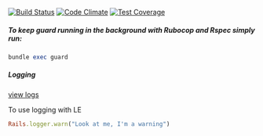 [![Build Status](https://magnum.travis-ci.com/excellaco/open-cabinet.svg?token=ztW2D3QGwNvKdJWTdpNu)](https://magnum.travis-ci.com/excellaco/open-cabinet)
[![Code Climate](https://codeclimate.com/repos/5582a4ef695680215a031469/badges/876970494b7eba49266f/gpa.svg)](https://codeclimate.com/repos/5582a4ef695680215a031469/feed)
[![Test Coverage](https://codeclimate.com/repos/5582a4ef695680215a031469/badges/876970494b7eba49266f/coverage.svg)](https://codeclimate.com/repos/5582a4ef695680215a031469/coverage) 

##### To keep guard running in the background with Rubocop and Rspec simply run:
```ruby
bundle exec guard
```

##### Logging
[view logs](https://logentries.com/app/cacec443#id=9c562ff3-3cee-4162-a461-2fb7b3270b74&r=d&s=log_sets)

To use logging with LE 
```ruby
Rails.logger.warn("Look at me, I'm a warning")
```

